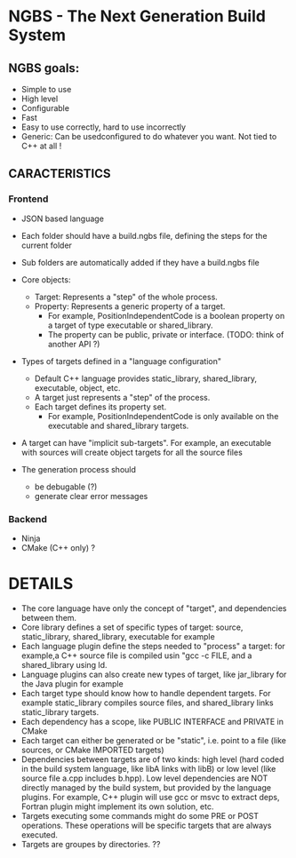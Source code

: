 # NGBS - The Next Generation Build System

## NGBS goals:
- Simple to use
- High level
- Configurable
- Fast
- Easy to use correctly, hard to use incorrectly
- Generic: Can be usedconfigured to do whatever you want. Not tied to C++ at all !

## CARACTERISTICS 
### Frontend
- JSON based language
- Each folder should have a build.ngbs file, defining the steps for the current folder
- Sub folders are automatically added if they have a build.ngbs file
- Core objects:
  - Target: Represents a "step" of the whole process.
  - Property: Represents a generic property of a target.
    - For example, PositionIndependentCode is a boolean property on a target of type executable or shared_library.
    - The property can be public, private or interface. (TODO: think of another API ?)

- Types of targets defined in a "language configuration"
  - Default C++ language provides static_library, shared_library, executable, object, etc.
  - A target just represents a "step" of the process.
  - Each target defines its property set.
    - For example, PositionIndependentCode is only available on the executable and shared_library targets.
 
- A target can have "implicit sub-targets". For example, an executable with sources will create object targets for all the source files

- The generation process should
  - be debugable (?)
  - generate clear error messages

### Backend
- Ninja
- CMake (C++ only) ?


# DETAILS
- The core language have only the concept of "target", and dependencies between them.
- Core library defines a set of specific types of target: source, static_library, shared_library, executable for example
- Each language plugin define the steps needed to "process" a target: for example,a C++ source file is compiled usin "gcc -c FILE, and a shared_library using ld.
- Language plugins can also create new types of target, like jar_library for the Java plugin for example
- Each target type should know how to handle dependent targets. For example static_library compiles source files, and shared_library links static_library targets.
- Each dependency has a scope, like PUBLIC INTERFACE and PRIVATE in CMake
- Each target can either be generated or be "static", i.e. point to a file (like sources, or CMake IMPORTED targets)
- Dependencies between targets are of two kinds: high level (hard coded in the build system language, like libA links with libB) or low level (like source file a.cpp includes b.hpp). Low level dependencies are NOT directly managed by the build system, but provided by the language plugins. For example, C++ plugin will use gcc or msvc to extract deps, Fortran plugin might implement its own solution, etc.
- Targets executing some commands might do some PRE or POST operations. These operations will be specific targets that are always executed.
- Targets are groupes by directories. ??